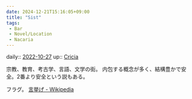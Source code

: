 ```yaml
---
date: 2024-12-21T15:16:05+09:00
title: "Sist"
tags:
 - Bar
 - Novel/Location
 - Nacaria
---
```


daily:: [2022-10-27](Daily_Note/2022-10-27.md)
up:: [Cricia](Cricia.md)


宗教、教育、考古学、言語、文学の街。
内包する概念が多く、結構豊かで安全。2番より安全という説もある。

フラグ。
[言挙げ - Wikipedia](https://ja.wikipedia.org/wiki/%E8%A8%80%E6%8C%99%E3%81%92)